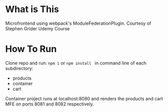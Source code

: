 # What is This

Microfrontend using webpack's ModuleFederationPlugin. Courtesy of Stephen Grider Udemy Course

# How To Run
Clone repo and run: `npm i` or `npm install ` in command line of each subdirectory:  
 - products
 - container 
 - cart

Container project runs at localhost:8080 and renders the products and cart MFE on ports
8081 and 8082 respectively.
